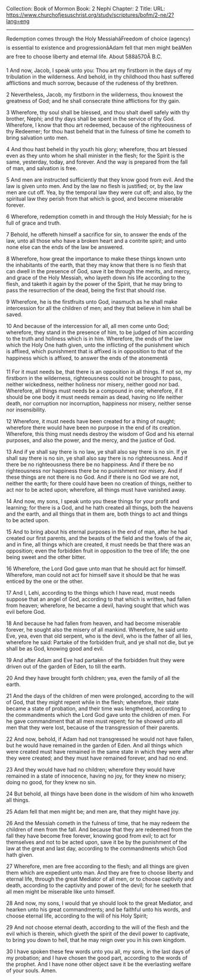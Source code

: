 Collection: Book of Mormon
Book: 2 Nephi
Chapter: 2
Title: 
URL: https://www.churchofjesuschrist.org/study/scriptures/bofm/2-ne/2?lang=eng

---

Redemption comes through the Holy MessiahâFreedom of choice (agency) is essential to existence and progressionâAdam fell that men might beâMen are free to choose liberty and eternal life. About 588â570Â B.C.

1 And now, Jacob, I speak unto you: Thou art my firstborn in the days of my tribulation in the wilderness. And behold, in thy childhood thou hast suffered afflictions and much sorrow, because of the rudeness of thy brethren.

2 Nevertheless, Jacob, my firstborn in the wilderness, thou knowest the greatness of God; and he shall consecrate thine afflictions for thy gain.

3 Wherefore, thy soul shall be blessed, and thou shalt dwell safely with thy brother, Nephi; and thy days shall be spent in the service of thy God. Wherefore, I know that thou art redeemed, because of the righteousness of thy Redeemer; for thou hast beheld that in the fulness of time he cometh to bring salvation unto men.

4 And thou hast beheld in thy youth his glory; wherefore, thou art blessed even as they unto whom he shall minister in the flesh; for the Spirit is the same, yesterday, today, and forever. And the way is prepared from the fall of man, and salvation is free.

5 And men are instructed sufficiently that they know good from evil. And the law is given unto men. And by the law no flesh is justified; or, by the law men are cut off. Yea, by the temporal law they were cut off; and also, by the spiritual law they perish from that which is good, and become miserable forever.

6 Wherefore, redemption cometh in and through the Holy Messiah; for he is full of grace and truth.

7 Behold, he offereth himself a sacrifice for sin, to answer the ends of the law, unto all those who have a broken heart and a contrite spirit; and unto none else can the ends of the law be answered.

8 Wherefore, how great the importance to make these things known unto the inhabitants of the earth, that they may know that there is no flesh that can dwell in the presence of God, save it be through the merits, and mercy, and grace of the Holy Messiah, who layeth down his life according to the flesh, and taketh it again by the power of the Spirit, that he may bring to pass the resurrection of the dead, being the first that should rise.

9 Wherefore, he is the firstfruits unto God, inasmuch as he shall make intercession for all the children of men; and they that believe in him shall be saved.

10 And because of the intercession for all, all men come unto God; wherefore, they stand in the presence of him, to be judged of him according to the truth and holiness which is in him. Wherefore, the ends of the law which the Holy One hath given, unto the inflicting of the punishment which is affixed, which punishment that is affixed is in opposition to that of the happiness which is affixed, to answer the ends of the atonementâ

11 For it must needs be, that there is an opposition in all things. If not so, my firstborn in the wilderness, righteousness could not be brought to pass, neither wickedness, neither holiness nor misery, neither good nor bad. Wherefore, all things must needs be a compound in one; wherefore, if it should be one body it must needs remain as dead, having no life neither death, nor corruption nor incorruption, happiness nor misery, neither sense nor insensibility.

12 Wherefore, it must needs have been created for a thing of naught; wherefore there would have been no purpose in the end of its creation. Wherefore, this thing must needs destroy the wisdom of God and his eternal purposes, and also the power, and the mercy, and the justice of God.

13 And if ye shall say there is no law, ye shall also say there is no sin. If ye shall say there is no sin, ye shall also say there is no righteousness. And if there be no righteousness there be no happiness. And if there be no righteousness nor happiness there be no punishment nor misery. And if these things are not there is no God. And if there is no God we are not, neither the earth; for there could have been no creation of things, neither to act nor to be acted upon; wherefore, all things must have vanished away.

14 And now, my sons, I speak unto you these things for your profit and learning; for there is a God, and he hath created all things, both the heavens and the earth, and all things that in them are, both things to act and things to be acted upon.

15 And to bring about his eternal purposes in the end of man, after he had created our first parents, and the beasts of the field and the fowls of the air, and in fine, all things which are created, it must needs be that there was an opposition; even the forbidden fruit in opposition to the tree of life; the one being sweet and the other bitter.

16 Wherefore, the Lord God gave unto man that he should act for himself. Wherefore, man could not act for himself save it should be that he was enticed by the one or the other.

17 And I, Lehi, according to the things which I have read, must needs suppose that an angel of God, according to that which is written, had fallen from heaven; wherefore, he became a devil, having sought that which was evil before God.

18 And because he had fallen from heaven, and had become miserable forever, he sought also the misery of all mankind. Wherefore, he said unto Eve, yea, even that old serpent, who is the devil, who is the father of all lies, wherefore he said: Partake of the forbidden fruit, and ye shall not die, but ye shall be as God, knowing good and evil.

19 And after Adam and Eve had partaken of the forbidden fruit they were driven out of the garden of Eden, to till the earth.

20 And they have brought forth children; yea, even the family of all the earth.

21 And the days of the children of men were prolonged, according to the will of God, that they might repent while in the flesh; wherefore, their state became a state of probation, and their time was lengthened, according to the commandments which the Lord God gave unto the children of men. For he gave commandment that all men must repent; for he showed unto all men that they were lost, because of the transgression of their parents.

22 And now, behold, if Adam had not transgressed he would not have fallen, but he would have remained in the garden of Eden. And all things which were created must have remained in the same state in which they were after they were created; and they must have remained forever, and had no end.

23 And they would have had no children; wherefore they would have remained in a state of innocence, having no joy, for they knew no misery; doing no good, for they knew no sin.

24 But behold, all things have been done in the wisdom of him who knoweth all things.

25 Adam fell that men might be; and men are, that they might have joy.

26 And the Messiah cometh in the fulness of time, that he may redeem the children of men from the fall. And because that they are redeemed from the fall they have become free forever, knowing good from evil; to act for themselves and not to be acted upon, save it be by the punishment of the law at the great and last day, according to the commandments which God hath given.

27 Wherefore, men are free according to the flesh; and all things are given them which are expedient unto man. And they are free to choose liberty and eternal life, through the great Mediator of all men, or to choose captivity and death, according to the captivity and power of the devil; for he seeketh that all men might be miserable like unto himself.

28 And now, my sons, I would that ye should look to the great Mediator, and hearken unto his great commandments; and be faithful unto his words, and choose eternal life, according to the will of his Holy Spirit;

29 And not choose eternal death, according to the will of the flesh and the evil which is therein, which giveth the spirit of the devil power to captivate, to bring you down to hell, that he may reign over you in his own kingdom.

30 I have spoken these few words unto you all, my sons, in the last days of my probation; and I have chosen the good part, according to the words of the prophet. And I have none other object save it be the everlasting welfare of your souls. Amen.
